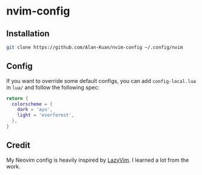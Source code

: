 # nvim-config

## Installation
```sh
git clone https://github.com/Alan-Kuan/nvim-config ~/.config/nvim
```

## Config
If you want to override some default configs,
you can add `config-local.lua` in `lua/` and follow the following spec:
```lua
return {
  colorscheme = {
    dark = 'ayu',
    light = 'everforest',
  },
}
```

## Credit
My Neovim config is heavily inspired by [LazyVim](https://github.com/LazyVim/LazyVim).
I learned a lot from the work.
